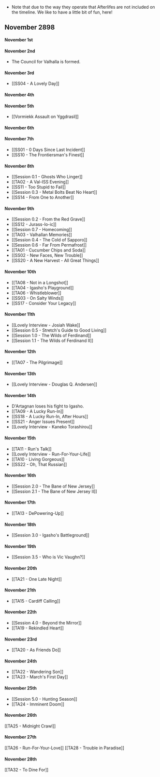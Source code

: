 * Note that due to the way they operate that Afterlifes are not included on the timeline. We like to have a little bit of fun, here!

## November 2898
#### November 1st
#### November 2nd
* The Council for Valhalla is formed.
#### November 3rd
* [[SS04 - A Lovely Day]]
#### November 4th
#### November 5th
* [[Vormiekk Assault on Yggdrasil]]
#### November 6th
#### November 7th
* [[SS01 - 0 Days Since Last Incident]]
* [[SS10 - The Frontiersman's Finest]]
#### November 8th
* [[Session 0.1 - Ghosts Who Linger]]
* [[TA02 - A Val-ISS Evening]]
* [[SS11 - Too Stupid to Fail]]
* [[Session 0.3 - Metal Bolts Beat No Heart]]
* [[SS14 - From One to Another]]
#### November 9th
* [[Session 0.2 - From the Red Grave]]
* [[SS12 - Jurass-Io-ic]]
* [[Session 0.7 - Homecoming]]
* [[TA03 - Valhallan Memories]]
* [[Session 0.4 - The Cold of Sapporo]]
* [[Session 0.6 - Far From Permafrost]]
* [[TA01 - Cucumber Chips and Soda]]
* [[SS02 - New Faces, New Trouble]]
* [[SS20 - A New Harvest - All Great Things]]
#### November 10th
* [[TA08 - Not in a Longshot]]
* [[TA04 - Igasho's Playground]]
* [[TA06 - Whistleblower]]
* [[SS03 - On Salty Winds]]
* [[SS17 - Consider Your Legacy]]
#### November 11th
* [[Lovely Interview - Josiah Wake]]
* [[Session 0.5 - Stretch's Guide to Good Living]]
* [[Session 1.0 - The Wilds of Ferdinand]]
* [[Session 1.1 - The Wilds of Ferdinand II]]
#### November 12th
* [[TA07 - The Pilgrimage]]
#### November 13th
* [[Lovely Interview - Douglas Q. Andersen]]
#### November 14th
* D'Artagnan loses his fight to Igasho.
* [[TA09 - A Lucky Run-In]]
* [[SS18 - A Lucky Run-In, After Hours]]
* [[SS21 - Anger Issues Present]]
* [[Lovely Interview - Kaneko Torashirou]]
#### November 15th
* [[TA11 - Run's Talk]]
* [[Lovely Interview - Run-For-Your-Life]]
* [[TA10 - Living Gorgeous]]
* [[SS22 - Oh, That Russian]]
#### November 16th
* [[Session 2.0 - The Bane of New Jersey]]
* [[Session 2.1 - The Bane of New Jersey II]]
#### November 17th
* [[TA13 - DePowering-Up]]
#### November 18th 
* [[Session 3.0 - Igasho's Battleground]]
#### November 19th
* [[Session 3.5 - Who is Vic Vaughn?]]
#### November 20th
* [[TA21 - One Late Night]]
#### November 21th
* [[TA15 - Cardiff Calling]]
#### November 22th
* [[Session 4.0 - Beyond the Mirror]]
* [[TA19 - Rekindled Heart]]
#### November 23rd
* [[TA20 - As Friends Do]]
#### November 24th
* [[TA22 - Wandering Son]]
* [[TA23 - March's First Day]]
#### November 25th
* [[Session 5.0 - Hunting Season]]
* [[TA24 - Imminent Doom]]
#### November 26th
[[TA25 - Midnight Crawl]]
#### November 27th
[[TA26 - Run-For-Your-Love]]
[[TA28 - Trouble in Paradise]]
#### November 28th
[[TA32 - To Dine For]]